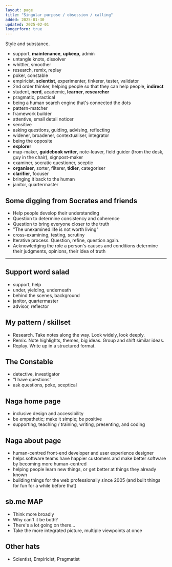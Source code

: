 ```yaml
---
layout: page
title: "Singular purpose / obsession / calling"
added: 2025-01-30
updated: 2025-02-01
longerform: true
---
```


Style and substance.

- support, **maintenance**, **upkeep**, admin
- untangle knots, dissolver
- whittler, smoother
- research, remix, replay
- poker, constable
- empiricist, **scientist**, experimenter, tinkerer, tester, validator
- 2nd order thinker, helping people so that they can help people, **indirect**
- student, **nerd**, academic, **learner**, **researcher**
- pragmatic, practical
- being a human search engine that's connected the dots
- pattern-matcher
- framework builder
- attentive, small detail noticer
- sensitive
- asking questions, guiding, advising, reflecting
- widener, broadener, contextualiser, integrator
- being the opposite
- **explorer**
- map-maker, **guidebook writer**, note-leaver, field guider (from the desk, guy in the chair), signpost-maker
- examiner, socratic questioner, sceptic
- **organiser**, sorter, filterer, **tidier**, categoriser
- **clarifier**, focuser
- bringing it back to the human
- janitor, quartermaster

## Some digging from Socrates and friends

- Help people develop their understanding
- Question to determine consistency and coherence
- Question to bring everyone closer to the truth
- "The unexamined life is not worth living"
- cross-examining, testing, scrutiny
- Iterative process. Question, refine, question again.
- Acknowledging the role a person's causes and conditions determine their judgments, opinions, their idea of truth

---

## Support word salad

- support, help
- under, yielding, underneath
- behind the scenes, background
- janitor, quartermaster
- advisor, reflector

## My pattern / skillset

- Research. Take notes along the way. Look widely, look deeply.
- Remix. Note highlights, themes, big ideas. Group and shift similar ideas.
- Replay. Write up in a structured format. 

## The Constable

- detective, investigator
- “I have questions”
- ask questions, poke, sceptical

## Naga home page

- inclusive design and accessibility
- be empathetic; make it simple; be positive
- supporting, teaching / training, writing, presenting, and coding

## Naga about page

- human-centred front-end developer and user experience designer
- helps software teams have happier customers and make better software by becoming more human-centred
- helping people learn new things, or get better at things they already known
- building things for the web professionally since 2005 (and built things for fun for a while before that)

## sb.me MAP

- Think more broadly
- Why can't it be both?
- There's a lot going on there...
- Take the more integrated picture, multiple viewpoints at once

## Other hats

- Scientist, Empiricist, Pragmatist

